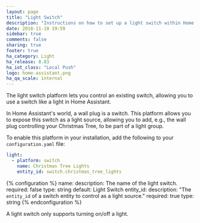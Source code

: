 ```yaml
---
layout: page
title: "Light Switch"
description: "Instructions on how to set up a light switch within Home Assistant."
date: 2018-11-18 19:59
sidebar: true
comments: false
sharing: true
footer: true
ha_category: Light
ha_release: 0.83
ha_iot_class: "Local Push"
logo: home-assistant.png
ha_qa_scale: internal
---
```


The light switch platform lets you control an existing switch, allowing you
to use a switch like a light in Home Assistant.

In Home Assistant's world, a wall plug is a switch. This platform allows you
to expose this switch as a light source, allowing you to add, e.g., the wall
plug controlling your Christmas Tree, to be part of a light group.

To enable this platform in your installation, add the following to your
`configuration.yaml` file:

```yaml
light:
  - platform: switch
    name: Christmas Tree Lights
    entity_id: switch.christmas_tree_lights
```

{% configuration %}
  name:
    description: The name of the light switch.
    required: false
    type: string
    default: Light Switch
  entity_id:
    description: "The `entity_id` of a switch entity to control as a light source."
    required: true
    type: string
{% endconfiguration %}

A light switch only supports turning on/off a light.
